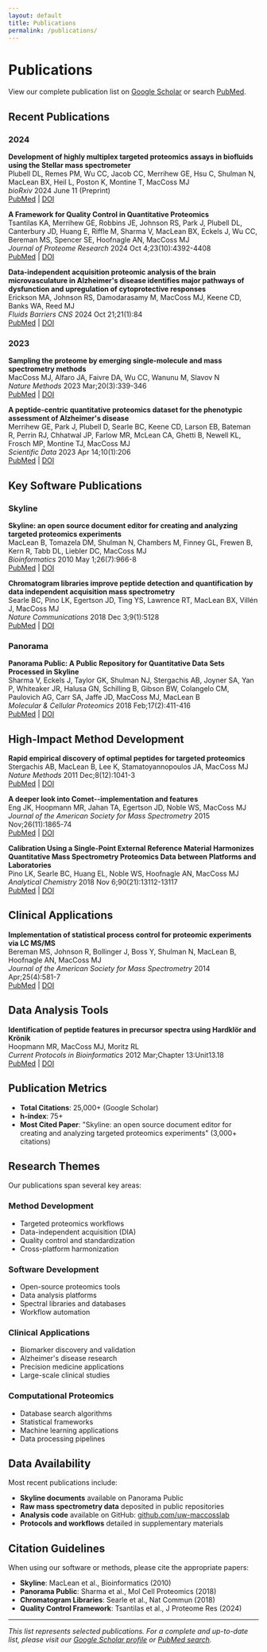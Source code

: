 ```yaml
---
layout: default
title: Publications
permalink: /publications/
---
```


# Publications

<div class="publications-header">
  <p>View our complete publication list on <a href="https://scholar.google.com/citations?user=icweOB0AAAAJ&hl=en">Google Scholar</a> or search <a href="https://pubmed.ncbi.nlm.nih.gov/?term=Maccoss%2C+Michael%5BFull+Author+Name%5D+OR+MacCoss+MJ%5BAuthor%5D&sort=date">PubMed</a>.</p>
</div>

## Recent Publications

### 2024

**Development of highly multiplex targeted proteomics assays in biofluids using the Stellar mass spectrometer**  
Plubell DL, Remes PM, Wu CC, Jacob CC, Merrihew GE, Hsu C, Shulman N, MacLean BX, Heil L, Poston K, Montine T, MacCoss MJ  
*bioRxiv* 2024 June 11 (Preprint)  
[PubMed](https://pubmed.ncbi.nlm.nih.gov/38895256/) | [DOI](https://doi.org/10.1101/2024.06.04.597431)

**A Framework for Quality Control in Quantitative Proteomics**  
Tsantilas KA, Merrihew GE, Robbins JE, Johnson RS, Park J, Plubell DL, Canterbury JD, Huang E, Riffle M, Sharma V, MacLean BX, Eckels J, Wu CC, Bereman MS, Spencer SE, Hoofnagle AN, MacCoss MJ  
*Journal of Proteome Research* 2024 Oct 4;23(10):4392-4408  
[PubMed](https://pubmed.ncbi.nlm.nih.gov/39248652/) | [DOI](https://doi.org/10.1021/acs.jproteome.4c00363)

**Data-independent acquisition proteomic analysis of the brain microvasculature in Alzheimer's disease identifies major pathways of dysfunction and upregulation of cytoprotective responses**  
Erickson MA, Johnson RS, Damodarasamy M, MacCoss MJ, Keene CD, Banks WA, Reed MJ  
*Fluids Barriers CNS* 2024 Oct 21;21(1):84  
[PubMed](https://pubmed.ncbi.nlm.nih.gov/39434151/) | [DOI](https://doi.org/10.1186/s12987-024-00581-1)

### 2023

**Sampling the proteome by emerging single-molecule and mass spectrometry methods**  
MacCoss MJ, Alfaro JA, Faivre DA, Wu CC, Wanunu M, Slavov N  
*Nature Methods* 2023 Mar;20(3):339-346  
[PubMed](https://pubmed.ncbi.nlm.nih.gov/36899164/) | [DOI](https://doi.org/10.1038/s41592-023-01802-5)

**A peptide-centric quantitative proteomics dataset for the phenotypic assessment of Alzheimer's disease**  
Merrihew GE, Park J, Plubell D, Searle BC, Keene CD, Larson EB, Bateman R, Perrin RJ, Chhatwal JP, Farlow MR, McLean CA, Ghetti B, Newell KL, Frosch MP, Montine TJ, MacCoss MJ  
*Scientific Data* 2023 Apr 14;10(1):206  
[PubMed](https://pubmed.ncbi.nlm.nih.gov/37059743/) | [DOI](https://doi.org/10.1038/s41597-023-02057-7)

## Key Software Publications

### Skyline

**Skyline: an open source document editor for creating and analyzing targeted proteomics experiments**  
MacLean B, Tomazela DM, Shulman N, Chambers M, Finney GL, Frewen B, Kern R, Tabb DL, Liebler DC, MacCoss MJ  
*Bioinformatics* 2010 May 1;26(7):966-8  
[PubMed](https://pubmed.ncbi.nlm.nih.gov/20147306/) | [DOI](https://doi.org/10.1093/bioinformatics/btq054)

**Chromatogram libraries improve peptide detection and quantification by data independent acquisition mass spectrometry**  
Searle BC, Pino LK, Egertson JD, Ting YS, Lawrence RT, MacLean BX, Villén J, MacCoss MJ  
*Nature Communications* 2018 Dec 3;9(1):5128  
[PubMed](https://pubmed.ncbi.nlm.nih.gov/30510204/) | [DOI](https://doi.org/10.1038/s41467-018-07454-w)

### Panorama

**Panorama Public: A Public Repository for Quantitative Data Sets Processed in Skyline**  
Sharma V, Eckels J, Taylor GK, Shulman NJ, Stergachis AB, Joyner SA, Yan P, Whiteaker JR, Halusa GN, Schilling B, Gibson BW, Colangelo CM, Paulovich AG, Carr SA, Jaffe JD, MacCoss MJ, MacLean B  
*Molecular & Cellular Proteomics* 2018 Feb;17(2):411-416  
[PubMed](https://pubmed.ncbi.nlm.nih.gov/29242379/) | [DOI](https://doi.org/10.1074/mcp.RA117.000543)

## High-Impact Method Development

**Rapid empirical discovery of optimal peptides for targeted proteomics**  
Stergachis AB, MacLean B, Lee K, Stamatoyannopoulos JA, MacCoss MJ  
*Nature Methods* 2011 Dec;8(12):1041-3  
[PubMed](https://pubmed.ncbi.nlm.nih.gov/22056676/) | [DOI](https://doi.org/10.1038/nmeth.1770)

**A deeper look into Comet--implementation and features**  
Eng JK, Hoopmann MR, Jahan TA, Egertson JD, Noble WS, MacCoss MJ  
*Journal of the American Society for Mass Spectrometry* 2015 Nov;26(11):1865-74  
[PubMed](https://pubmed.ncbi.nlm.nih.gov/26115965/) | [DOI](https://doi.org/10.1007/s13361-015-1179-x)

**Calibration Using a Single-Point External Reference Material Harmonizes Quantitative Mass Spectrometry Proteomics Data between Platforms and Laboratories**  
Pino LK, Searle BC, Huang EL, Noble WS, Hoofnagle AN, MacCoss MJ  
*Analytical Chemistry* 2018 Nov 6;90(21):13112-13117  
[PubMed](https://pubmed.ncbi.nlm.nih.gov/30350613/) | [DOI](https://doi.org/10.1021/acs.analchem.8b04581)

## Clinical Applications

**Implementation of statistical process control for proteomic experiments via LC MS/MS**  
Bereman MS, Johnson R, Bollinger J, Boss Y, Shulman N, MacLean B, Hoofnagle AN, MacCoss MJ  
*Journal of the American Society for Mass Spectrometry* 2014 Apr;25(4):581-7  
[PubMed](https://pubmed.ncbi.nlm.nih.gov/24496601/) | [DOI](https://doi.org/10.1007/s13361-013-0824-5)

## Data Analysis Tools

**Identification of peptide features in precursor spectra using Hardklör and Krönik**  
Hoopmann MR, MacCoss MJ, Moritz RL  
*Current Protocols in Bioinformatics* 2012 Mar;Chapter 13:Unit13.18  
[PubMed](https://pubmed.ncbi.nlm.nih.gov/22389013/) | [DOI](https://doi.org/10.1002/0471250953.bi1318s37)

## Publication Metrics

- **Total Citations**: 25,000+ (Google Scholar)
- **h-index**: 75+
- **Most Cited Paper**: "Skyline: an open source document editor for creating and analyzing targeted proteomics experiments" (3,000+ citations)

## Research Themes

Our publications span several key areas:

### Method Development
- Targeted proteomics workflows
- Data-independent acquisition (DIA)
- Quality control and standardization
- Cross-platform harmonization

### Software Development
- Open-source proteomics tools
- Data analysis platforms
- Spectral libraries and databases
- Workflow automation

### Clinical Applications
- Biomarker discovery and validation
- Alzheimer's disease research
- Precision medicine applications
- Large-scale clinical studies

### Computational Proteomics
- Database search algorithms
- Statistical frameworks
- Machine learning applications
- Data processing pipelines

## Data Availability

Most recent publications include:
- **Skyline documents** available on Panorama Public
- **Raw mass spectrometry data** deposited in public repositories
- **Analysis code** available on GitHub: [github.com/uw-maccosslab](https://github.com/uw-maccosslab)
- **Protocols and workflows** detailed in supplementary materials

## Citation Guidelines

When using our software or methods, please cite the appropriate papers:

- **Skyline**: MacLean et al., Bioinformatics (2010)
- **Panorama Public**: Sharma et al., Mol Cell Proteomics (2018)
- **Chromatogram Libraries**: Searle et al., Nat Commun (2018)
- **Quality Control Framework**: Tsantilas et al., J Proteome Res (2024)

---

*This list represents selected publications. For a complete and up-to-date list, please visit our [Google Scholar profile](https://scholar.google.com/citations?user=icweOB0AAAAJ&hl=en) or [PubMed search](https://pubmed.ncbi.nlm.nih.gov/?term=Maccoss%2C+Michael%5BFull+Author+Name%5D+OR+MacCoss+MJ%5BAuthor%5D&sort=date).*